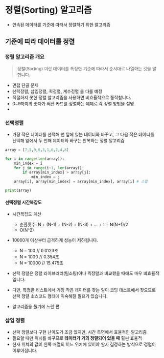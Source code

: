 # 정렬(Sorting) 알고리즘
- 연속된 데이터를 기준에 따라서 정렬하기 위한 알고리즘

## 기준에 따라 데이터를 정렬

### 정렬 알고리즘 개요
> 정렬(Sorting) 이란 데이터를 특정한 기준에 따라서 순서대로 나열하는 것을 말합니다.

- 면접 단골 문제
- 선택정렬, 삽입정렬, 퀵정렬, 계수정렬 을 다룰 예정
- 적절하지 못한 정렬 알고리즘을 사용하면 비효율적으로 동작합니다.
- 0~9까지의 숫자가 써진 카드를 정렬하는 예제로 각 정렬 방법을 설명
- 

### 선택정렬
- 가장 작은 데이터를 선택해 맨 앞에 있는 데이터와 바꾸고, 그 다음 작은 데이터를 선택해 앞에서 두 번째 데이터와 바꾸는 반복하는 정렬 알고리즘

```python
array = [7,5,9,0,3,1,6,2,4,8]

for i in range(len(array)):
    min_index = i
    for j in range(i+1, len(array)):
        if array[min_index] > array[j]:
            min_index = j
    array[i], array[min_index] = array[min_index], array[i] # 스왑

print(array)
```

#### 선택정렬 시간복잡도
- 시간복잡도 계산
    - 순환횟수: N + (N-1) + (N-2) + (N-3) + ... + 1 = N(N+1)/2
    - O(N^2)

- 10000개 이상부터 급격하게 성능이 저하됩니다.
    - N = 100    // 0.0123초
    - N = 1000   // 0.354초
    - N = 10000  // 15.475초

- 선택 정렬은 정렬 라이브러리(팀소팅)이나 퀵정렬과 비교했을 때에도 매우 비효율적입니다.
- 다만, 특정한 리스트에서 가장 작은 데이터를 찾는 일이 코딩 테스트에서 잦으므로 선택 정렬 소스코드 형태에 익숙해질 필요가 있습니다.
- 알고리즘을 풀기에 느린 편


### 삽입 정렬
- 선택 정렬보다 구현 난이도가 조금 있지만, 시간 측면에서 효율적인 알고리즘
- 필요할 때만 위치를 바꾸므로 **데이터가 거의 정렬되어 있을 때** 훨씬 효율적
- 현재 위치의 값이 왼쪽 배열의 어느 위치에 있어야 할지 결정하는 방식으로 정렬이 이루어집니다.


```
```